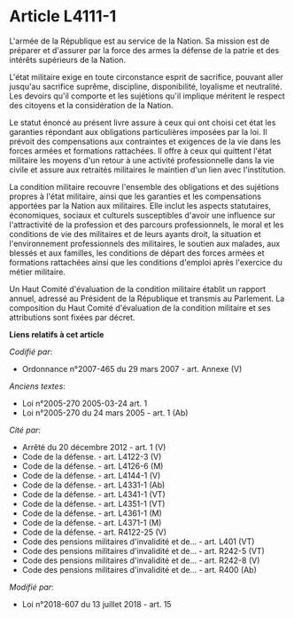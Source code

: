 # Article L4111-1

L'armée de la République est au service de la Nation. Sa mission est de préparer et d'assurer par la force des armes la
défense de la patrie et des intérêts supérieurs de la Nation.

L'état militaire exige en toute circonstance esprit de sacrifice, pouvant aller jusqu'au sacrifice suprême, discipline,
disponibilité, loyalisme et neutralité. Les devoirs qu'il comporte et les sujétions qu'il implique méritent le respect des
citoyens et la considération de la Nation.

Le statut énoncé au présent livre assure à ceux qui ont choisi cet état les garanties répondant aux obligations particulières
imposées par la loi. Il prévoit des compensations aux contraintes et exigences de la vie dans les forces armées et formations
rattachées. Il offre à ceux qui quittent l'état militaire les moyens d'un retour à une activité professionnelle dans la vie
civile et assure aux retraités militaires le maintien d'un lien avec l'institution.

La condition militaire recouvre l'ensemble des obligations et des sujétions propres à l'état militaire, ainsi que les
garanties et les compensations apportées par la Nation aux militaires. Elle inclut les aspects statutaires, économiques,
sociaux et culturels susceptibles d'avoir une influence sur l'attractivité de la profession et des parcours professionnels,
le moral et les conditions de vie des militaires et de leurs ayants droit, la situation et l'environnement professionnels des
militaires, le soutien aux malades, aux blessés et aux familles, les conditions de départ des forces armées et formations
rattachées ainsi que les conditions d'emploi après l'exercice du métier militaire.

Un Haut Comité d'évaluation de la condition militaire établit un rapport annuel, adressé au Président de la République et
transmis au Parlement. La composition du Haut Comité d'évaluation de la condition militaire et ses attributions sont fixées
par décret.

**Liens relatifs à cet article**

_Codifié par_:

  - Ordonnance n°2007-465 du 29 mars 2007 - art. Annexe (V)

_Anciens textes_:

  - Loi n°2005-270 2005-03-24 art. 1
  - Loi n°2005-270 du 24 mars 2005 - art. 1 (Ab)

_Cité par_:

  - Arrêté du 20 décembre 2012 - art. 1 (V)
  - Code de la défense. - art. L4122-3 (V)
  - Code de la défense. - art. L4126-6 (M)
  - Code de la défense. - art. L4144-1 (V)
  - Code de la défense. - art. L4331-1 (Ab)
  - Code de la défense. - art. L4341-1 (VT)
  - Code de la défense. - art. L4351-1 (VT)
  - Code de la défense. - art. L4361-1 (M)
  - Code de la défense. - art. L4371-1 (M)
  - Code de la défense. - art. R4122-25 (V)
  - Code des pensions militaires d'invalidité et de... - art. L401 (VT)
  - Code des pensions militaires d'invalidité et de... - art. R242-5 (VT)
  - Code des pensions militaires d'invalidité et de... - art. R242-8 (V)
  - Code des pensions militaires d'invalidité et de... - art. R400 (Ab)

_Modifié par_:

  - Loi n°2018-607 du 13 juillet 2018 - art. 15
